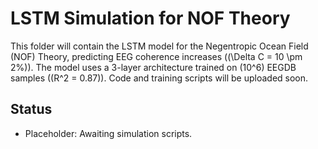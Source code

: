 # LSTM Simulation for NOF Theory

This folder will contain the LSTM model for the Negentropic Ocean Field (NOF) Theory, predicting EEG coherence increases (\(\Delta C = 10 \pm 2\%\)). The model uses a 3-layer architecture trained on \(10^6\) EEGDB samples (\(R^2 = 0.87\)). Code and training scripts will be uploaded soon.

## Status
- Placeholder: Awaiting simulation scripts.
  
